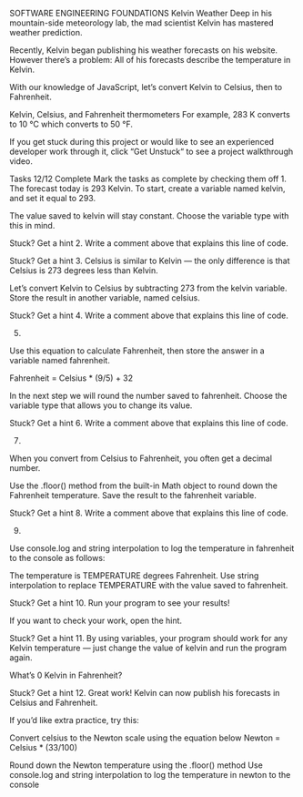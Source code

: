 SOFTWARE ENGINEERING FOUNDATIONS
Kelvin Weather
Deep in his mountain-side meteorology lab, the mad scientist Kelvin has mastered weather prediction.

Recently, Kelvin began publishing his weather forecasts on his website. However there’s a problem: All of his forecasts describe the temperature in Kelvin.

With our knowledge of JavaScript, let’s convert Kelvin to Celsius, then to Fahrenheit.

Kelvin, Celsius, and Fahrenheit thermometers
For example, 283 K converts to 10 °C which converts to 50 °F.

If you get stuck during this project or would like to see an experienced developer work through it, click “Get Unstuck“ to see a project walkthrough video.

Tasks
12/12 Complete
Mark the tasks as complete by checking them off
1.
The forecast today is 293 Kelvin. To start, create a variable named kelvin, and set it equal to 293.

The value saved to kelvin will stay constant. Choose the variable type with this in mind.


Stuck? Get a hint
2.
Write a comment above that explains this line of code.


Stuck? Get a hint
3.
Celsius is similar to Kelvin — the only difference is that Celsius is 273 degrees less than Kelvin.

Let’s convert Kelvin to Celsius by subtracting 273 from the kelvin variable. Store the result in another variable, named celsius.


Stuck? Get a hint
4.
Write a comment above that explains this line of code.

5.
Use this equation to calculate Fahrenheit, then store the answer in a variable named fahrenheit.

Fahrenheit = Celsius * (9/5) + 32

In the next step we will round the number saved to fahrenheit. Choose the variable type that allows you to change its value.


Stuck? Get a hint
6.
Write a comment above that explains this line of code.

7.
When you convert from Celsius to Fahrenheit, you often get a decimal number.

Use the .floor() method from the built-in Math object to round down the Fahrenheit temperature. Save the result to the fahrenheit variable.


Stuck? Get a hint
8.
Write a comment above that explains this line of code.

9.
Use console.log and string interpolation to log the temperature in fahrenheit to the console as follows:

The temperature is TEMPERATURE degrees Fahrenheit.
Use string interpolation to replace TEMPERATURE with the value saved to fahrenheit.


Stuck? Get a hint
10.
Run your program to see your results!

If you want to check your work, open the hint.


Stuck? Get a hint
11.
By using variables, your program should work for any Kelvin temperature — just change the value of kelvin and run the program again.

What’s 0 Kelvin in Fahrenheit?


Stuck? Get a hint
12.
Great work! Kelvin can now publish his forecasts in Celsius and Fahrenheit.

If you’d like extra practice, try this:

Convert celsius to the Newton scale using the equation below
Newton = Celsius * (33/100)

Round down the Newton temperature using the .floor() method
Use console.log and string interpolation to log the temperature in newton to the console